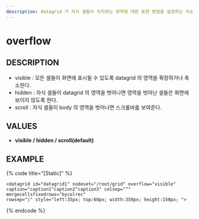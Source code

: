 ```yaml
---
description: datagrid 가 자식 셀들이 차지하는 영역에 대한 표현 방법을 설정하는 속성이다.
---
```


# overflow

## DESCRIPTION

* visible : 모든 셀들이 화면에 표시될 수 있도록 datagrid 의 영역을 확장하거나 축소한다.
* hidden : 자식 셀들이 datagrid 의 영역을 벗어나면 영역을 벗어난 셀들은 화면에 보이지 않도록 한다.
* scroll : 자식 셀들이 body 의 영역을 벗어나면 스크롤바를 보여준다.

## VALUES

* **visible / hidden / scroll\(default\)**

## EXAMPLE

{% code title="\[Static\]" %}
```markup
<datagrid id="datagrid1" nodeset="/root/grid" overflow="visible" 
caption="caption1^caption2^caption3" colsep="^" mergecellsfixedrows="bycolrec" 
rowsep="|" style="left:35px; top:60px; width:350px; height:150px; ">
```
{% endcode %}

